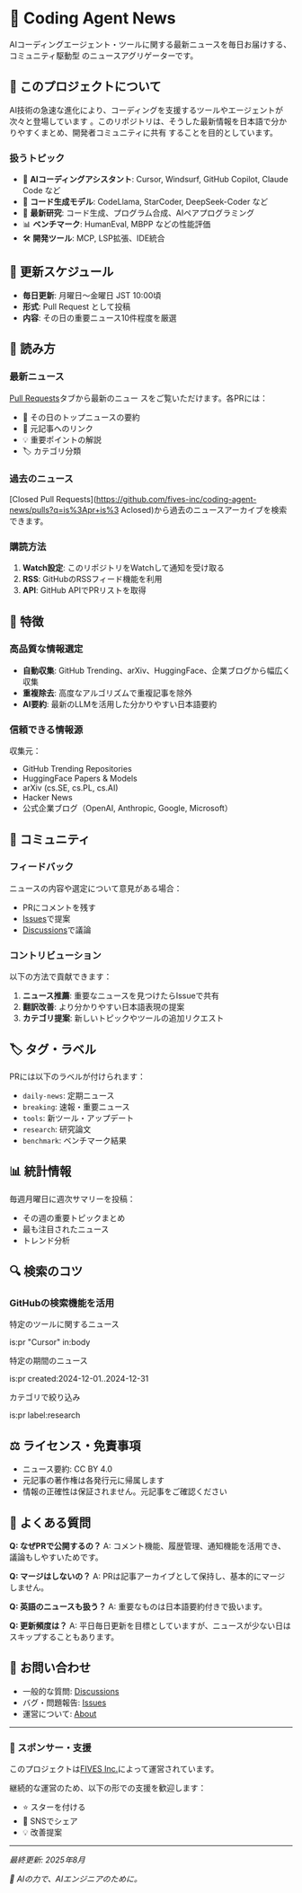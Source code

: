 # 📰 Coding Agent News

AIコーディングエージェント・ツールに関する最新ニュースを毎日お届けする、コミュニティ駆動型
のニュースアグリゲーターです。

## 🎯 このプロジェクトについて

AI技術の急速な進化により、コーディングを支援するツールやエージェントが次々と登場しています
。このリポジトリは、そうした最新情報を日本語で分かりやすくまとめ、開発者コミュニティに共有
することを目的としています。

### 扱うトピック

- 🤖 **AIコーディングアシスタント**: Cursor, Windsurf, GitHub Copilot, Claude Code など
- 🧠 **コード生成モデル**: CodeLlama, StarCoder, DeepSeek-Coder など
- 🔬 **最新研究**: コード生成、プログラム合成、AIペアプログラミング
- 📊 **ベンチマーク**: HumanEval, MBPP などの性能評価
- 🛠️ **開発ツール**: MCP, LSP拡張、IDE統合

## 📅 更新スケジュール

- **毎日更新**: 月曜日〜金曜日 JST 10:00頃
- **形式**: Pull Request として投稿
- **内容**: その日の重要ニュース10件程度を厳選

## 📖 読み方

### 最新ニュース

[Pull Requests](https://github.com/fives-inc/coding-agent-news/pulls)タブから最新のニュー
スをご覧いただけます。各PRには：

- 📝 その日のトップニュースの要約
- 🔗 元記事へのリンク
- 💡 重要ポイントの解説
- 🏷️ カテゴリ分類

### 過去のニュース

[Closed Pull Requests](https://github.com/fives-inc/coding-agent-news/pulls?q=is%3Apr+is%3
Aclosed)から過去のニュースアーカイブを検索できます。

### 購読方法

1. **Watch設定**: このリポジトリをWatchして通知を受け取る
2. **RSS**: GitHubのRSSフィード機能を利用
3. **API**: GitHub APIでPRリストを取得

## 🌟 特徴

### 高品質な情報選定

- **自動収集**: GitHub Trending、arXiv、HuggingFace、企業ブログから幅広く収集
- **重複除去**: 高度なアルゴリズムで重複記事を除外
- **AI要約**: 最新のLLMを活用した分かりやすい日本語要約

### 信頼できる情報源

収集元：
- GitHub Trending Repositories
- HuggingFace Papers & Models
- arXiv (cs.SE, cs.PL, cs.AI)
- Hacker News
- 公式企業ブログ（OpenAI, Anthropic, Google, Microsoft）

## 💬 コミュニティ

### フィードバック

ニュースの内容や選定について意見がある場合：
- PRにコメントを残す
- [Issues](https://github.com/fives-inc/coding-agent-news/issues)で提案
- [Discussions](https://github.com/fives-inc/coding-agent-news/discussions)で議論

### コントリビューション

以下の方法で貢献できます：

1. **ニュース推薦**: 重要なニュースを見つけたらIssueで共有
2. **翻訳改善**: より分かりやすい日本語表現の提案
3. **カテゴリ提案**: 新しいトピックやツールの追加リクエスト

## 🏷️ タグ・ラベル

PRには以下のラベルが付けられます：

- `daily-news`: 定期ニュース
- `breaking`: 速報・重要ニュース
- `tools`: 新ツール・アップデート
- `research`: 研究論文
- `benchmark`: ベンチマーク結果

## 📊 統計情報

毎週月曜日に週次サマリーを投稿：
- その週の重要トピックまとめ
- 最も注目されたニュース
- トレンド分析

## 🔍 検索のコツ

### GitHubの検索機能を活用

特定のツールに関するニュース

is:pr "Cursor" in:body

特定の期間のニュース

is:pr created:2024-12-01..2024-12-31

カテゴリで絞り込み

is:pr label:research

## ⚖️ ライセンス・免責事項

- ニュース要約: CC BY 4.0
- 元記事の著作権は各発行元に帰属します
- 情報の正確性は保証されません。元記事をご確認ください

## 🙋 よくある質問

**Q: なぜPRで公開するの？**
A: コメント機能、履歴管理、通知機能を活用でき、議論もしやすいためです。

**Q: マージはしないの？**
A: PRは記事アーカイブとして保持し、基本的にマージしません。

**Q: 英語のニュースも扱う？**
A: 重要なものは日本語要約付きで扱います。

**Q: 更新頻度は？**
A: 平日毎日更新を目標としていますが、ニュースが少ない日はスキップすることもあります。

## 📮 お問い合わせ

- 一般的な質問: [Discussions](https://github.com/fives-inc/coding-agent-news/discussions)
- バグ・問題報告: [Issues](https://github.com/fives-inc/coding-agent-news/issues)
- 運営について: [About](https://github.com/fives-inc)

---

### 🤝 スポンサー・支援

このプロジェクトは[FIVES Inc.](https://github.com/fives-inc)によって運営されています。

継続的な運営のため、以下の形での支援を歓迎します：
- ⭐ スターを付ける
- 📢 SNSでシェア
- 💡 改善提案

---

*最終更新: 2025年8月*

*🤖 AIの力で、AIエンジニアのために。*
